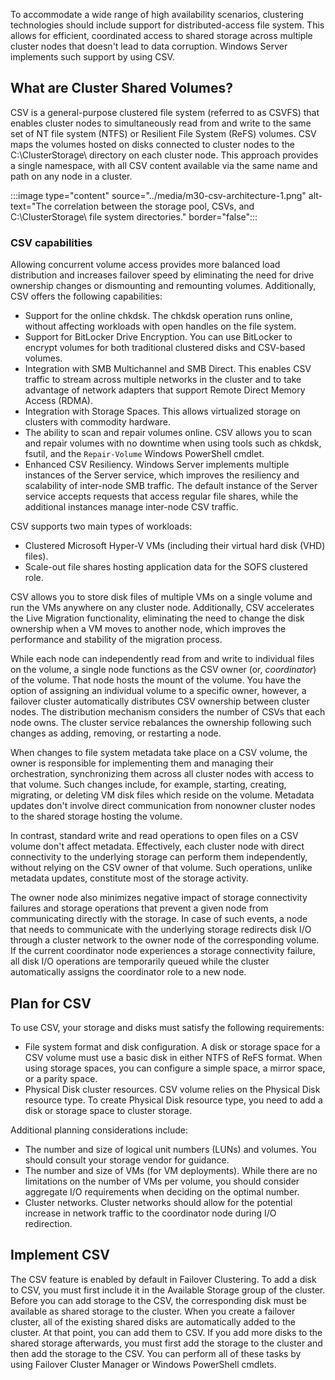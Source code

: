 To accommodate a wide range of high availability scenarios, clustering technologies should include support for distributed-access file system. This allows for efficient, coordinated access to shared storage across multiple cluster nodes that doesn't lead to data corruption. Windows Server implements such support by using CSV.

## What are Cluster Shared Volumes?

CSV is a general-purpose clustered file system (referred to as CSVFS) that enables cluster nodes to simultaneously read from and write to the same set of NT file system (NTFS) or Resilient File System (ReFS) volumes. CSV maps the volumes hosted on disks connected to cluster nodes to the C:\ClusterStorage\ directory on each cluster node. This approach provides a single namespace, with all CSV content available via the same name and path on any node in a cluster.

:::image type="content" source="../media/m30-csv-architecture-1.png" alt-text="The correlation between the storage pool, CSVs, and C:\ClusterStorage\ file system directories." border="false":::

### CSV capabilities

Allowing concurrent volume access provides more balanced load distribution and increases failover speed by eliminating the need for drive ownership changes or dismounting and remounting volumes. Additionally, CSV offers the following capabilities:

- Support for the online chkdsk. The chkdsk operation runs online, without affecting workloads with open handles on the file system.
- Support for BitLocker Drive Encryption. You can use BitLocker to encrypt volumes for both traditional clustered disks and CSV-based volumes.
- Integration with SMB Multichannel and SMB Direct. This enables CSV traffic to stream across multiple networks in the cluster and to take advantage of network adapters that support Remote Direct Memory Access (RDMA).
- Integration with Storage Spaces. This allows virtualized storage on clusters with commodity hardware.
- The ability to scan and repair volumes online. CSV allows you to scan and repair volumes with no downtime when using tools such as chkdsk, fsutil, and the `Repair-Volume` Windows PowerShell cmdlet.
- Enhanced CSV Resiliency. Windows Server implements multiple instances of the Server service, which improves the resiliency and scalability of inter-node SMB traffic. The default instance of the Server service accepts requests that access regular file shares, while the additional instances manage inter-node CSV traffic.

CSV supports two main types of workloads:

- Clustered Microsoft Hyper-V VMs (including their virtual hard disk (VHD) files).
- Scale-out file shares hosting application data for the SOFS clustered role.

CSV allows you to store disk files of multiple VMs on a single volume and run the VMs anywhere on any cluster node. Additionally, CSV accelerates the Live Migration functionality, eliminating the need to change the disk ownership when a VM moves to another node, which improves the performance and stability of the migration process.

While each node can independently read from and write to individual files on the volume, a single node functions as the CSV owner (or, *coordinator*) of the volume. That node hosts the mount of the volume. You have the option of assigning an individual volume to a specific owner, however, a failover cluster automatically distributes CSV ownership between cluster nodes. The distribution mechanism considers the number of CSVs that each node owns. The cluster service rebalances the ownership following such changes as adding, removing, or restarting a node.

When changes to file system metadata take place on a CSV volume, the owner is responsible for implementing them and managing their orchestration, synchronizing them across all cluster nodes with access to that volume. Such changes include, for example, starting, creating, migrating, or deleting VM disk files which reside on the volume. Metadata updates don't involve direct communication from nonowner cluster nodes to the shared storage hosting the volume.

In contrast, standard write and read operations to open files on a CSV volume don't affect metadata. Effectively, each cluster node with direct connectivity to the underlying storage can perform them independently, without relying on the CSV owner of that volume. Such operations, unlike metadata updates, constitute most of the storage activity.

The owner node also minimizes negative impact of storage connectivity failures and storage operations that prevent a given node from communicating directly with the storage. In case of such events, a node that needs to communicate with the underlying storage redirects disk I/O through a cluster network to the owner node of the corresponding volume. If the current coordinator node experiences a storage connectivity failure, all disk I/O operations are temporarily queued while the cluster automatically assigns the coordinator role to a new node.

## Plan for CSV

To use CSV, your storage and disks must satisfy the following requirements:

- File system format and disk configuration. A disk or storage space for a CSV volume must use a basic disk in either NTFS of ReFS format. When using storage spaces, you can configure a simple space, a mirror space, or a parity space.
- Physical Disk cluster resources. CSV volume relies on the Physical Disk resource type. To create Physical Disk resource type, you need to add a disk or storage space to cluster storage.

Additional planning considerations include:

- The number and size of logical unit numbers (LUNs) and volumes. You should consult your storage vendor for guidance.
- The number and size of VMs (for VM deployments). While there are no limitations on the number of VMs per volume, you should consider aggregate I/O requirements when deciding on the optimal number.
- Cluster networks. Cluster networks should allow for the potential increase in network traffic to the coordinator node during I/O redirection.

## Implement CSV

The CSV feature is enabled by default in Failover Clustering. To add a disk to CSV, you must first include it in the Available Storage group of the cluster. Before you can add storage to the CSV, the corresponding disk must be available as shared storage to the cluster. When you create a failover cluster, all of the existing shared disks are automatically added to the cluster. At that point, you can add them to CSV. If you add more disks to the shared storage afterwards, you must first add the storage to the cluster and then add the storage to the CSV. You can perform all of these tasks by using Failover Cluster Manager or Windows PowerShell cmdlets.
